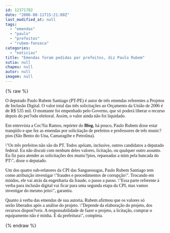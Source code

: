 ```yaml
---
id: 12371782
date: "2006-08-11T15:21:00Z"
last_modified_at: null
tags:
  - "emendas"
  - "paulo"
  - "prefeitos"
  - "rubem-fonseca"
categories:
  - "noticias"
title: "Emendas foram pedidas por prefeitos, diz Paulo Rubem"
sutia: null
chapeu: null
autor: null
imagem: null
---
```

{% raw %}
<p><P><FONT face=Verdana>O deputado Paulo Rubem Santiago (PT-PE)&nbsp;é autor de três emendas referentes a Projetos de Inclusão Digital. O valor total das três solicitações ao Orçamento&nbsp;da União de 2006 é de R$ 535 mil.&nbsp;O montante&nbsp;foi empenhado pelo Governo, que só poderá liberar o recurso depois do per?odo eleitoral. Assim, o valor ainda não foi liquidado. </FONT></P></p>
<p><P><FONT face=Verdana>Em entrevista a Cec?lia Ramos,&nbsp;repórter do&nbsp;<B>Blog</B>, há pouco, Paulo Rubem disse estar tranqüilo e que fez as emendas por solicitação de prefeitos e&nbsp;professores de três munic?pios (São Bento do Una, Camaragibe e Petrolina).</FONT></P></p>
<p><P><FONT face=Verdana>\"Os três prefeitos não são do PT. Todos apóiam, inclusive, outros candidatos a deputado federal. Eu não discuti com nenhum deles valores,&nbsp;licitação, ou qualquer outro assunto. Eu fiz para atender as solicitações dos munic?pios, repassadas a mim pela bancada do PT\", disse o deputado. </FONT></P></p>
<p><P><FONT face=Verdana>Um dos quatro sub-relatores da CPI das Sanguessugas, Paulo Rubem Santiago&nbsp;tem como&nbsp;atribuição investigar \"fraudes e procedimentos de corrupção\".&nbsp;Trocando em miúdos,&nbsp;ele&nbsp;vai atrás da engenharia da fraude, o passo a passo.&nbsp;\"Essa parte referente à verba para inclusão digital vai ficar para uma segunda etapa da CPI, mas vamos investigar do mesmo jeito\", garantiu.</FONT></P></p>
<p><P><FONT face=Verdana>Quanto à&nbsp;verba das emendas de sua autoria, Rubem&nbsp;afirmou que os valores só serão&nbsp;liberados após a análise do projeto. \"Depende da elaboração do projeto, dos recursos dispon?veis. A responsabilidade&nbsp;de fazer o projeto, a licitação, comprar o equipamento não é minha. É da prefeitura\", completa.</FONT></P> </p>
{% endraw %}